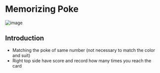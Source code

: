 # Memorizing Poke

![image]()

## Introduction
 - Matching the poke of same number (not necessary to match the color and suit)
 - Right top side have score and record how many times you reach the card